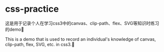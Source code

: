 # css-practice
这是用于记录个人在学习css3中的canvas、clip-path、flex、SVG等知识时练习的demo😬

This is a demo that is used to record an individual's knowledge of canvas, clip-path, flex, SVG, etc. in css3.😬
